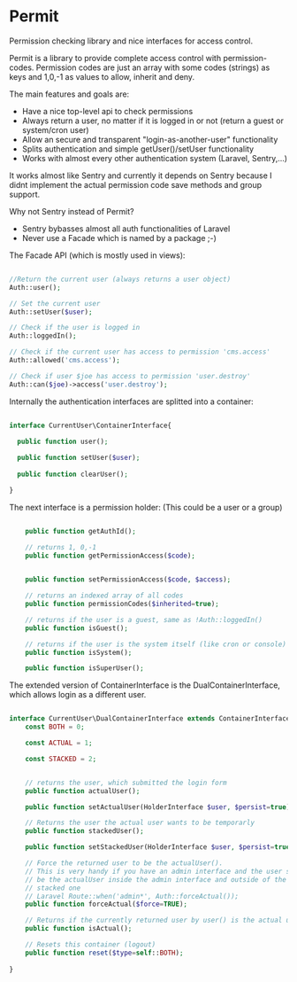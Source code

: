 Permit
======

Permission checking library and nice interfaces for access control.

Permit is a library to provide complete access control with permission-codes. Permission codes are just an array with some codes (strings) as keys and 1,0,-1 as values to allow, inherit and deny.

The main features and goals are:

* Have a nice top-level api to check permissions
* Always return a user, no matter if it is logged in or not (return a guest or system/cron user)
* Allow an secure and transparent "login-as-another-user" functionality
* Splits authentication and simple getUser()/setUser functionality
* Works with almost every other authentication system (Laravel, Sentry,...)

It works almost like Sentry and currently it depends on Sentry because I didnt implement the actual permission code save methods and group support.

Why not Sentry instead of Permit?

* Sentry bybasses almost all auth functionalities of Laravel
* Never use a Facade which is named by a package ;-)

The Facade API (which is mostly used in views):


```php

//Return the current user (always returns a user object)
Auth::user();

// Set the current user
Auth::setUser($user);

// Check if the user is logged in
Auth::loggedIn();

// Check if the current user has access to permission 'cms.access'
Auth::allowed('cms.access');

// Check if user $joe has access to permission 'user.destroy'
Auth::can($joe)->access('user.destroy');

```

Internally the authentication interfaces are splitted into a container:

```php

interface CurrentUser\ContainerInterface{

  public function user();
  
  public function setUser($user);
  
  public function clearUser();

}

```

The next interface is a permission holder:
(This could be a user or a group)

```php

    public function getAuthId();

    // returns 1, 0,-1
    public function getPermissionAccess($code);

    
    public function setPermissionAccess($code, $access);

    // returns an indexed array of all codes
    public function permissionCodes($inherited=true);

    // returns if the user is a guest, same as !Auth::loggedIn()
    public function isGuest();

    // returns if the user is the system itself (like cron or console)
    public function isSystem();

    public function isSuperUser();

```

The extended version of ContainerInterface is the DualContainerInterface, which allows login as a different user.

```php

interface CurrentUser\DualContainerInterface extends ContainerInterface{
    const BOTH = 0;

    const ACTUAL = 1;

    const STACKED = 2;


    // returns the user, which submitted the login form
    public function actualUser();

    public function setActualUser(HolderInterface $user, $persist=true);

    // Returns the user the actual user wants to be temporarly
    public function stackedUser();

    public function setStackedUser(HolderInterface $user, $persist=true);

    // Force the returned user to be the actualUser().
    // This is very handy if you have an admin interface and the user should
    // be the actualUser inside the admin interface and outside of the the
    // stacked one
    // Laravel Route::when('admin*', Auth::forceActual());
    public function forceActual($force=TRUE);

    // Returns if the currently returned user by user() is the actual user
    public function isActual();

    // Resets this container (logout)
    public function reset($type=self::BOTH);
    
}
```
